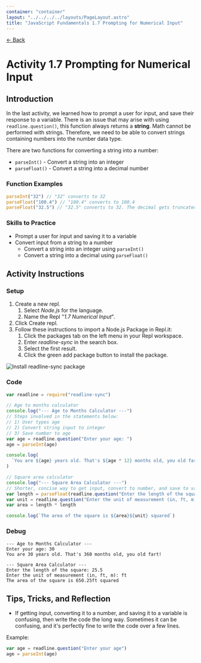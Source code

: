 ```yaml
---
container: "container"
layout: "../../../../layouts/PageLayout.astro"
title: "JavaScript Fundamentals 1.7 Prompting for Numerical Input"
---
```


[← Back](/comp-sci/javascript/)

# Activity 1.7 Prompting for Numerical Input

## Introduction

In the last activity, we learned how to prompt a user for input, and save their response to a variable. There is an issue that may arise with using `readline.question()`, this function always returns a **string**. Math cannot be performed with strings. Therefore, we need to be able to convert strings containing numbers into the number data type.

There are two functions for converting a string into a number:

- `parseInt()` - Convert a string into an integer
- `parseFloat()` - Convert a string into a decimal number

### Function Examples

```js
parseInt("32") // "32" converts to 32
parseFloat("100.4") // "100.4" converts to 100.4
parseFloat("32.5") // "32.5" converts to 32. The decimal gets truncated.
```

### Skills to Practice

- Prompt a user for input and saving it to a variable
- Convert input from a string to a number
  - Convert a string into an integer using `parseInt()`
  - Convert a string into a decimal using `parseFloat()`

## Activity Instructions

### Setup

1. Create a new repl.
   1. Select _Node.js_ for the language.
   2. Name the Repl "_1.7 Numerical Input_".
2. Click Create repl.
3. Follow these instructions to import a Node.js Package in Repl.it:
   1. Click the packages tab on the left menu in your Repl workspace.
   2. Enter _readline-sync_ in the search box.
   3. Select the first result.
   4. Click the green add package button to install the package.

![Install readline-sync package](/assets/img/javascript/js-install-npm-package-repl.gif)

### Code

```javascript
var readline = require("readline-sync")

// Age to months calculator
console.log("--- Age to Months Calculator ---")
// Steps involved in the statements below:
// 1) User types age
// 2) Convert string input to integer
// 3) Save number to age
var age = readline.question("Enter your age: ")
age = parseInt(age)

console.log(
  `You are ${age} years old. That's ${age * 12} months old, you old fart!\n`
)

// Square area calculator
console.log("--- Square Area Calculator ---")
// Shorter, concise way to get input, convert to number, and save to variable
var length = parseFloat(readline.question("Enter the length of the square: "))
var unit = readline.question("Enter the unit of measurement (in, ft, m): ")
var area = length * length

console.log(`The area of the square is ${area}${unit} squared`)
```

### Debug

```
--- Age to Months Calculator ---
Enter your age: 30
You are 30 years old. That's 360 months old, you old fart!

--- Square Area Calculator ---
Enter the length of the square: 25.5
Enter the unit of measurement (in, ft, m): ft
The area of the square is 650.25ft squared
```

## Tips, Tricks, and Reflection

- If getting input, converting it to a number, and saving it to a variable is confusing, then write the code the long way. Sometimes it can be confusing, and it's perfectly fine to write the code over a few lines.

Example:

```js
var age = readline.question("Enter your age")
age = parseInt(age)
```
